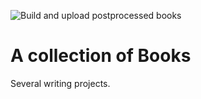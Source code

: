 ![Build and upload postprocessed books](https://github.com/olifre/mybooks/workflows/Build%20and%20upload%20postprocessed%20books/badge.svg)

# A collection of Books
Several writing projects.
